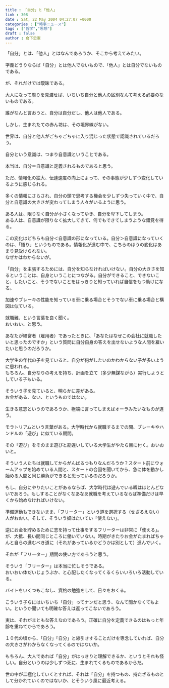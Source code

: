 ```yaml
---
title : 「自分」と「他人」
link : 308
date : Sat, 22 May 2004 04:27:07 +0000
categories : ["時事ニュース"]
tags : ["哲学","思想"]
draft : false
author : 倉下忠憲
---
```


「自分」とは、「他人」とはなんであろうか、そこから考えてみたい。<BR><BR>字義どうりならば「自分」とは他人でないもので、「他人」とは自分でないものである。<BR><BR>が、それだけでは曖昧である。<BR><BR>大人になって周りを見渡せば、いちいち自分と他人の区別なんて考える必要のないものである。<BR><BR>誰がなんと言おうと、自分は自分だし、他人は他人である。<BR><BR>しかし、生まれたての赤ん坊は、その境界線がない。<BR><BR>世界は、自分と他人がごちゃごちゃに入り混じった状態で認識されているだろう。<BR><BR>自分という意識は、つまり自意識ということである。<BR><BR>本当は、自分＝自意識と定義されるものであると思う。<BR><BR>ただ、情報化の拡大、伝達速度の向上によって、その事態が少しずつ変化しているように感じられる。<BR><BR>多くの情報にさらされ、自分の頭で思考する機会を少しずつ失っていく中で、自分と自意識の大きさが変わってしまう人々がいるように思う。<BR><BR>ある人は、限りなく自分が小さくなってゆき、自分を卑下してしまう。<BR>ある人は、自意識が限りなく拡大してきて、何でもできてしまうような錯覚を得る。<BR><BR>この変化はどちらも自分＜自意識の形になっている。自分＞自意識になっていくのは、「悟り」というものである。情報化が進む中で、こちらのほうの変化はあまり見受けられない。<BR>なぜかはわからないが。<BR><BR>「自分」を主張するためには、自分を知らなければいけない。自分の大きさを知るということは、自身ということにつながる。自分ができること、できないこと、したいこと、そうでないことをはっきりと知っていれば自信をもつ助けになる。<BR><BR>加速やブレーキの性能を知っている車に乗る場合とそうでない車に乗る場合と構図は似ている。<BR><BR>就職難、という言葉を良く聞く。<BR>おいおい、と思う。<BR><BR>あなたが経営者（雇用者）であったときに、「あなたはなぜこの会社に就職したいと思ったのですか」という質問に自分自身の答えを出せないような人間を雇いたいと思うのだろうか。<BR><BR>大学生の年代の子を見ていると、自分が何がしたいのかわからない子が多いように思われる。<BR>もちろん、自分なりの考えを持ち、計画を立て（多少無謀ながら）実行しようとしている子もいる。<BR><BR>そういう子を見ていると、明らかに差がある。<BR>お金がある、ない、というものではない。<BR><BR>生きる意志というのであろうか、極端に言ってしまえばオーラみたいなものが違う。<BR><BR>モラトリアムという言葉がある。大学時代から就職するまでの間、ブレーキやハンドルの「遊び」に似ている期間。<BR><BR>その「遊び」をそのまま遊びと勘違いしている大学生がやたら目に付く。おいおいと。<BR><BR>そういう人たちは就職してからがんばるつもりなんだろうか？スタート前にウォームアップを始めている人間と、スタートの合図を聞いてから、急に体を動かし始める人間と同じ勝負ができると思っているのだろうか。<BR><BR>もし、自分にやりたいことがあるならば、大学時代は遊んでいる暇はほとんどないであろう。もしすることがなくなあなあ就職を考えているならば準備だけは早くから始めなければいけない。<BR><BR>準備運動もできないまま、「フリーター」という道を選択する（せざるえない）人がおおい。そして、そういう奴はたいてい「使えない」。<BR><BR>逆にお金を貯めるために志を持って仕事をするフリーターは非常に「使える」。が、大抵、長い間同じところに働いていない。時期がきたりお金がたまればちゃんと自らの進むべき道に（それがあっているかどうかは別として）進んでいく。<BR><BR>それが「フリーター」期間の使い方であろうと思う。<BR><BR>そういう「フリーター」は本当に忙しそうである。<BR>おいおい体だいじょうぶか、と心配したくなってくるくらいいろいろ活動している。<BR><BR>バイトをいくつもこなし、資格の勉強をして、日々をおくる。<BR><BR>こういう子らにはいちいち「自分」ってナンだと思う、なんて聞かなくてもよい。というか聞いても明確な答えは返ってこないであろう。<BR><BR>実は、それがまともな答えなのであろう。正確に自分を定義できるのはもっと年齢を重ねてからであろう。<BR><BR>１０代の頃から、「自分」「自分」と線引きすることだけを専念していれば、自分の大きさがわからなくなってくるのではないか。<BR><BR>もちろん、大人であれば「自分」がはっきりと理解できるか、というとそれも怪しい。自分というのは少しずつ死に、生まれてくるものであるからだ。<BR><BR>世の中が二極化していくとすれば、それは「自分」を持つもの、持たざるものとして分かれていくのではないか、とそういう風に最近考える。<BR><BR><BR><BR><br><br>
